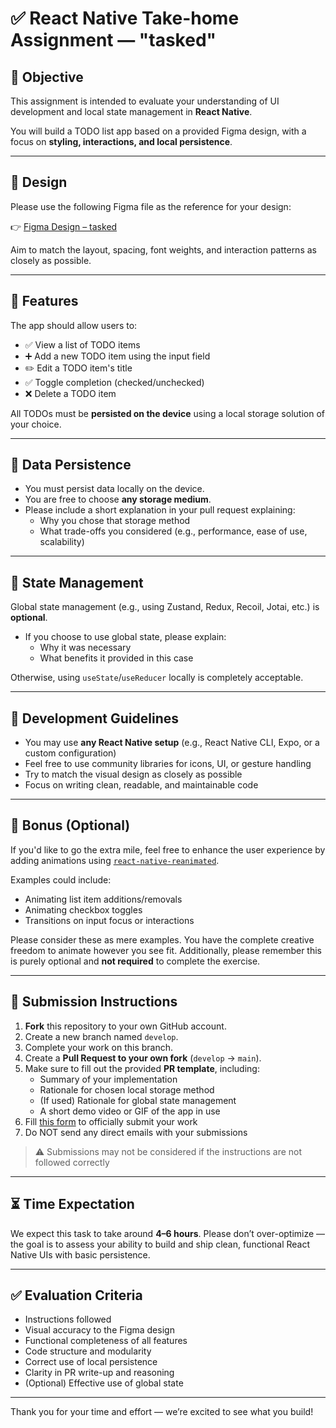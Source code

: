 # ✅ React Native Take-home Assignment — "tasked"

## 🧠 Objective

This assignment is intended to evaluate your understanding of UI development and local state management in **React Native**.

You will build a TODO list app based on a provided Figma design, with a focus on **styling, interactions, and local persistence**.

---

## 🎨 Design

Please use the following Figma file as the reference for your design:

👉 [Figma Design – tasked](https://www.figma.com/design/snheK7vmaMYoedBuBPACWo/tasked-%E2%80%94-the-to-do-list-app?node-id=0-1&p=f&m=dev)

Aim to match the layout, spacing, font weights, and interaction patterns as closely as possible.

---

## 🚧 Features

The app should allow users to:

- ✅ View a list of TODO items
- ➕ Add a new TODO item using the input field
- ✏️ Edit a TODO item's title
- ✅ Toggle completion (checked/unchecked)
- ❌ Delete a TODO item

All TODOs must be **persisted on the device** using a local storage solution of your choice.

---

## 💾 Data Persistence

- You must persist data locally on the device.
- You are free to choose **any storage medium**.
- Please include a short explanation in your pull request explaining:
  - Why you chose that storage method
  - What trade-offs you considered (e.g., performance, ease of use, scalability)

---

## 🧠 State Management

Global state management (e.g., using Zustand, Redux, Recoil, Jotai, etc.) is **optional**.

- If you choose to use global state, please explain:
  - Why it was necessary
  - What benefits it provided in this case

Otherwise, using `useState`/`useReducer` locally is completely acceptable.

---

## 📱 Development Guidelines

- You may use **any React Native setup** (e.g., React Native CLI, Expo, or a custom configuration)
- Feel free to use community libraries for icons, UI, or gesture handling
- Try to match the visual design as closely as possible
- Focus on writing clean, readable, and maintainable code

---

## 💫 Bonus (Optional)

If you'd like to go the extra mile, feel free to enhance the user experience by adding animations using [`react-native-reanimated`](https://docs.swmansion.com/react-native-reanimated/).

Examples could include:
- Animating list item additions/removals
- Animating checkbox toggles
- Transitions on input focus or interactions

Please consider these as mere examples. You have the complete creative freedom to animate however you see fit. Additionally, please remember this is purely optional and **not required** to complete the exercise.

---

## 🧾 Submission Instructions

1. **Fork** this repository to your own GitHub account.
2. Create a new branch named `develop`.
3. Complete your work on this branch.
4. Create a **Pull Request to your own fork** (`develop` → `main`).
5. Make sure to fill out the provided **PR template**, including:
   - Summary of your implementation
   - Rationale for chosen local storage method
   - (If used) Rationale for global state management
   - A short demo video or GIF of the app in use
6. Fill [this form](https://coda.io/form/Type-B-Digital-Take-Home-assessment-submission_dhoOxXXJp0V) to officially submit your work
7. Do NOT send any direct emails with your submissions

> ⚠️ Submissions may not be considered if the instructions are not followed correctly

---

## ⏳ Time Expectation

We expect this task to take around **4–6 hours**. Please don’t over-optimize — the goal is to assess your ability to build and ship clean, functional React Native UIs with basic persistence.

---

## ✅ Evaluation Criteria

- Instructions followed
- Visual accuracy to the Figma design
- Functional completeness of all features
- Code structure and modularity
- Correct use of local persistence
- Clarity in PR write-up and reasoning
- (Optional) Effective use of global state

---

Thank you for your time and effort — we’re excited to see what you build!
